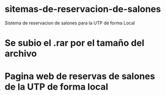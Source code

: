 # sitemas-de-reservacion-de-salones
Sistema de reservacion de salones para la UTP de forma Local
# Se subio el .rar por el tamaño del archivo
# Pagina web de reservas de salones de la UTP de forma local
